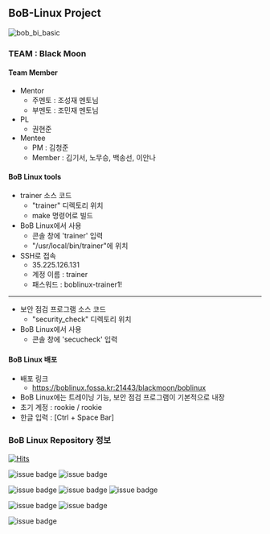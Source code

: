## BoB-Linux Project
![bob_bi_basic](https://user-images.githubusercontent.com/67176669/91658741-dccce200-eb05-11ea-8cd4-6dc2c08cc8f9.jpg)
### TEAM : Black Moon
#### Team Member
- Mentor
  - 주멘토 : 조성재 멘토님
  - 부멘토 : 조민재 멘토님
- PL
  - 권현준
- Mentee
  - PM : 김청준
  - Member : 김기서, 노무승, 백송선, 이안나

#### BoB Linux tools
- trainer 소스 코드
  - \"trainer\" 디렉토리 위치
  - make 명령어로 빌드
- BoB Linux에서 사용
  - 콘솔 창에 'trainer' 입력
  - \"/usr/local/bin/trainer\"에 위치
- SSH로 접속
  - 35.225.126.131 
  - 계정 이름 : trainer 
  - 패스워드 : boblinux-trainer1!
-----
- 보안 점검 프로그램 소스 코드
  - \"security_check\" 디렉토리 위치
- BoB Linux에서 사용
  - 콘솔 창에 'secucheck' 입력
 
 #### BoB Linux 배포
 - 배포 링크
   - https://boblinux.fossa.kr:21443/blackmoon/boblinux
 - BoB Linux에는 트레이닝 기능, 보안 점검 프로그램이 기본적으로 내장
 - 초기 계정 : rookie / rookie
 - 한글 입력 : [Ctrl + Space Bar]


### BoB Linux Repository 정보
<!-- 방문자 수 -->
[![Hits](https://hits.seeyoufarm.com/api/count/incr/badge.svg?url=https%3A%2F%2Fgithub.com%2Fblack6765%2FBoB-Linux&count_bg=%231E1F1D&title_bg=%23555555&icon=github.svg&icon_color=%230B0A0A&title=number+of+visitors&edge_flat=false)](https://hits.seeyoufarm.com)


![issue badge](https://img.shields.io/github/languages/count/black6765/BoB-Linux?color=black&label=language%20used)<!-- 사용 언어 수 -->
![issue badge](https://img.shields.io/github/languages/top/black6765/BoB-Linux?color=black&logoColor=black)<!-- 최다빈도 언어 -->


![issue badge](https://img.shields.io/github/forks/black6765/BoB-Linux?color=black&logo=github&logoColor=black)<!-- forks -->
![issue badge](https://img.shields.io/github/stars/black6765/BoB-Linux?color=black&logo=github&logoColor=black)<!-- stars -->
![issue badge](https://img.shields.io/github/commit-activity/w/black6765/BoB-Linux?color=black&label=weekly%20commit%20activity&logo=github&logoColor=black)<!-- weekly commit -->

![issue badge](https://img.shields.io/github/languages/code-size/black6765/BoB-Linux?color=black&logo=github&logoColor=black)<!-- 깃헙 레포 코드 용량 -->
![issue badge](https://img.shields.io/github/repo-size/black6765/BoB-Linux?color=black&logo=github&logoColor=black)<!-- 깃헙 레포 용량 -->

<!-- 파일 개수 -->
![issue badge](https://img.shields.io/github/directory-file-count/black6765/BoB-Linux?color=black&label=number%20of%20file&logo=github&logoColor=black)
